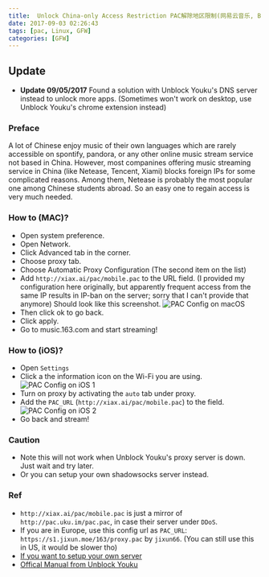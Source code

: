 ```yaml
---
title:  Unlock China-only Access Restriction PAC解除地区限制(网易云音乐, Bilibili番剧等)
date: 2017-09-03 02:26:43
tags: [pac, Linux, GFW]
categories: [GFW]
---
```


## Update
- **Update 09/05/2017**
Found a solution with Unblock Youku's DNS server instead to unlock more apps.
(Sometimes won't work on desktop, use Unblock Youku's chrome extension instead)

### Preface
A lot of Chinese enjoy music of their own languages which are rarely accessible on spontify, pandora, or any other online music stream service not based in China. However, most companines offering music streaming service in China (like Netease, Tencent, Xiami) blocks foreign IPs for some complicated reasons. Among them, Netease is probably the most popular one among Chinese students abroad. So an easy one to regain access is very much needed.
<!--more-->

### How to (MAC)?
- Open system preference.
- Open Network.
- Click Advanced tab in the corner.
- Choose proxy tab.
- Choose Automatic Proxy Configuration (The second item on the list)
- Add `http://xiax.ai/pac/mobile.pac` to the URL field. (I provided my configuration here originally, but apparently frequent access from the same IP results in IP-ban on the server; sorry that I can't provide that anymore)
  Should look like this screenshot.
  ![PAC Config on macOS](pac_mac_config.png)
- Then click ok to go back.
- Click apply.
- Go to music.163.com and start streaming!

### How to (iOS)?
- Open `Settings`
- Click a the information icon on the Wi-Fi you are using.
    ![PAC Config on iOS 1](pac_ios_config_1.png)
- Turn on proxy by activating the `auto` tab under proxy.
- Add the `PAC_URL` (`http://xiax.ai/pac/mobile.pac`) to the field.
    ![PAC Config on iOS 2](pac_ios_config_2.png)
- Go back and stream!

### Caution
- Note this will not work when Unblock Youku's proxy server is down. Just wait and try later.
- Or you can setup your own shadowsocks server instead.

### Ref

- `http://xiax.ai/pac/mobile.pac` is just a mirror of `http://pac.uku.im/pac.pac`, in case their server under `DDoS`.
- If you are in Europe, use this config url as `PAC_URL`: `https://s1.jixun.moe/163/proxy.pac` by `jixun66`. (You can still use this in US, it would be slower tho)
- [If you want to setup your own server](https://jixun.moe/2017/01/01/ymusic-hosts-fix/)
- [Offical Manual from Unblock Youku](https://bbs.uku.im/t/topic/27)